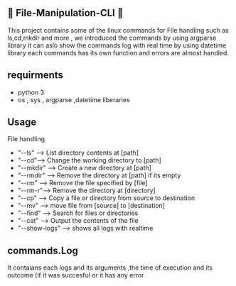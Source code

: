 ## :open_file_folder: File-Manipulation-CLI :open_file_folder:
This project contains some of the linux commands for File handling such as ls,cd,mkdir and more ,
we introduced the commands by using argparse library it can aslo show the commands log with real time by using datetime library
each commands has its own function and errors are almost handled.
## requirments 
- python 3 
- os , sys , argparse ,datetime liberaries 
## Usage
File handling 
- "--ls" --> List directory contents at [path]
- "--cd"--> Change the working directory to [path]
- "--mkdir" --> Create a new directory at [path]
- "--rmdir" --> Remove the directory at [path] if its empty
- "--rm" --> Remove the file specified by [file]
- "--rm-r"--> Remove the directory at [directory]
- "--cp" --> Copy a file or directory from source to destination
- "--mv" --> move file from [source] to [destination]
- "--find" --> Search for files or directories
- "--cat" --> Output the contents of the file
- "--show-logs" --> shows all logs with realtime
## commands.Log
It contaians each logs and its arguments ,the time of execution and its outcome (if it was succesful or it has any error

